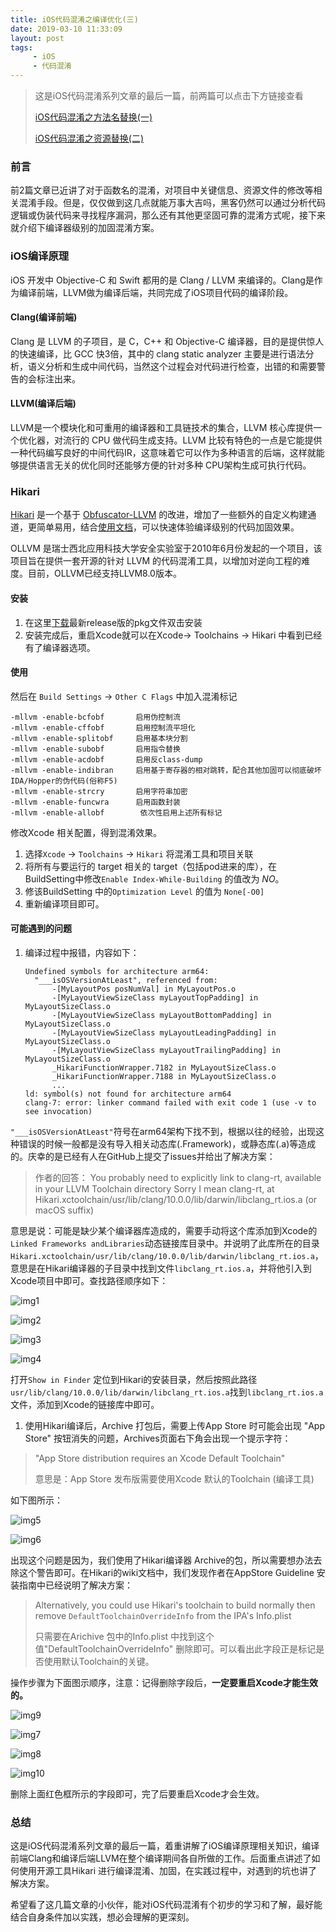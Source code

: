 ```yaml
---
title: iOS代码混淆之编译优化(三)
date: 2019-03-10 11:33:09
layout: post
tags: 
     - iOS
     - 代码混淆
---
```


> 这是iOS代码混淆系列文章的最后一篇，前两篇可以点击下方链接查看
>
> [iOS代码混淆之方法名替换(一)](<http://127.0.0.1:4000/2019/03/iOS%E4%BB%A3%E7%A0%81%E6%B7%B7%E6%B7%86%E4%B9%8B%E6%96%B9%E6%B3%95%E5%90%8D%E6%9B%BF%E6%8D%A2(%E4%B8%80)/>)
>
> [iOS代码混淆之资源替换(二)](<http://127.0.0.1:4000/2019/03/iOS%E4%BB%A3%E7%A0%81%E6%B7%B7%E6%B7%86%E4%B9%8B%E8%B5%84%E6%BA%90%E6%9B%BF%E6%8D%A2(%E4%BA%8C)/>)

### 前言

前2篇文章已近讲了对于函数名的混淆，对项目中关键信息、资源文件的修改等相关混淆手段。但是，仅仅做到这几点就能万事大吉吗，黑客仍然可以通过分析代码逻辑或伪装代码来寻找程序漏洞，那么还有其他更坚固可靠的混淆方式呢，接下来就介绍下编译器级别的加固混淆方案。

### iOS编译原理

iOS 开发中 Objective-C 和 Swift 都用的是 Clang / LLVM 来编译的。Clang是作为编译前端，LLVM做为编译后端，共同完成了iOS项目代码的编译阶段。

#### Clang(编译前端)

Clang 是 LLVM 的子项目，是 C，C++ 和 Objective-C 编译器，目的是提供惊人的快速编译，比 GCC 快3倍，其中的 clang static analyzer 主要是进行语法分析，语义分析和生成中间代码，当然这个过程会对代码进行检查，出错的和需要警告的会标注出来。

#### LLVM(编译后端)

LLVM是一个模块化和可重用的编译器和工具链技术的集合，LLVM 核心库提供一个优化器，对流行的 CPU 做代码生成支持。LLVM 比较有特色的一点是它能提供一种代码编写良好的中间代码IR，这意味着它可以作为多种语言的后端，这样就能够提供语言无关的优化同时还能够方便的针对多种 CPU架构生成可执行代码。

### Hikari

[Hikari](https://github.com/HikariObfuscator/Hikari) 是一个基于 [Obfuscator-LLVM](https://github.com/obfuscator-llvm/obfuscator) 的改进，增加了一些额外的自定义构建通道，更简单易用，结合[使用文档](<https://github.com/HikariObfuscator/Hikari/wiki>)，可以快速体验编译级别的代码加固效果。

OLLVM 是瑞士西北应用科技大学安全实验室于2010年6月份发起的一个项目，该项目旨在提供一套开源的针对 LLVM 的代码混淆工具，以增加对逆向工程的难度。目前，OLLVM已经支持LLVM8.0版本。

#### 安装

1. 在这里[下载](https://github.com/HikariObfuscator/Hikari/releases)最新release版的pkg文件双击安装
2. 安装完成后，重启Xcode就可以在Xcode-> Toolchains -> Hikari 中看到已经有了编译器选项。

#### 使用

然后在 `Build Settings` -> `Other C Flags` 中加入混淆标记

```shell
-mllvm -enable-bcfobf 		启用伪控制流  
-mllvm -enable-cffobf 		启用控制流平坦化
-mllvm -enable-splitobf 	启用基本块分割  
-mllvm -enable-subobf 		启用指令替换  
-mllvm -enable-acdobf 		启用反class-dump  
-mllvm -enable-indibran 	启用基于寄存器的相对跳转，配合其他加固可以彻底破坏IDA/Hopper的伪代码(俗称F5)  
-mllvm -enable-strcry 		启用字符串加密  
-mllvm -enable-funcwra 		启用函数封装
-mllvm -enable-allobf        依次性启用上述所有标记
```

修改Xcode 相关配置，得到混淆效果。

1. 选择`Xcode` -> `Toolchains` -> `Hikari` 将混淆工具和项目关联
2. 将所有与要运行的 target 相关的 target（包括pod进来的库），在BuildSetting中修改`Enable Index-While-Building` 的值改为 *NO*。
3. 修该BuildSetting 中的`Optimization Level` 的值为 `None[-O0]`
4. 重新编译项目即可。

#### 可能遇到的问题

1. 编译过程中报错，内容如下：

   ```shell
   Undefined symbols for architecture arm64:
     "___isOSVersionAtLeast", referenced from:
         -[MyLayoutPos posNumVal] in MyLayoutPos.o
         -[MyLayoutViewSizeClass myLayoutTopPadding] in MyLayoutSizeClass.o
         -[MyLayoutViewSizeClass myLayoutBottomPadding] in MyLayoutSizeClass.o
         -[MyLayoutViewSizeClass myLayoutLeadingPadding] in MyLayoutSizeClass.o
         -[MyLayoutViewSizeClass myLayoutTrailingPadding] in MyLayoutSizeClass.o
         _HikariFunctionWrapper.7182 in MyLayoutSizeClass.o
         _HikariFunctionWrapper.7188 in MyLayoutSizeClass.o
         ...
   ld: symbol(s) not found for architecture arm64
   clang-7: error: linker command failed with exit code 1 (use -v to see invocation)
   ```

`"___isOSVersionAtLeast"`符号在arm64架构下找不到，根据以往的经验，出现这种错误的时候一般都是没有导入相关动态库(.Framework)，或静态库(.a)等造成的。庆幸的是已经有人在GitHub上提交了issues并给出了解决方案：

> 作者的回答：
> You probably need to explicitly link to clang-rt, available in your LLVM Toolchain directory
> Sorry I mean clang-rt, at Hikari.xctoolchain/usr/lib/clang/10.0.0/lib/darwin/libclang_rt.ios.a (or macOS suffix)

意思是说：可能是缺少某个编译器库造成的，需要手动将这个库添加到Xcode的`Linked Frameworks andLibraries`动态链接库目录中。并说明了此库所在的目录`Hikari.xctoolchain/usr/lib/clang/10.0.0/lib/darwin/libclang_rt.ios.a`，意思是在Hikari编译器的子目录中找到文件`libclang_rt.ios.a`，并将他引入到Xcode项目中即可。查找路径顺序如下：

![img1](https://i.loli.net/2019/03/22/5c94b36ece575.png)

![img2](https://i.loli.net/2019/03/22/5c94b36eef8dd.png)

![img3](https://i.loli.net/2019/03/22/5c94b36ef1e81.png)

![img4](https://i.loli.net/2019/03/22/5c94b36f2e45d.png)

打开`Show in Finder` 定位到Hikari的安装目录，然后按照此路径`usr/lib/clang/10.0.0/lib/darwin/libclang_rt.ios.a`找到`libclang_rt.ios.a`文件，添加到Xcode的链接库中即可。

1. 使用Hikari编译后，Archive 打包后，需要上传App Store 时可能会出现 "App Store" 按钮消失的问题，Archives页面右下角会出现一个提示字符：

> "App Store distribution requires an Xcode Default Toolchain"
>
> 意思是：App Store 发布版需要使用Xcode 默认的Toolchain (编译工具)

如下图所示：

![img5](https://i.loli.net/2019/03/24/5c975cb25b5b4.png)

![img6](https://i.loli.net/2019/03/24/5c975cb252a92.png)

出现这个问题是因为，我们使用了Hikari编译器 Archive的包，所以需要想办法去除这个警告即可。在Hikari的wiki文档中，我们发现作者在AppStore Guideline 安装指南中已经说明了解决方案：

> Alternatively, you could use Hikari's toolchain to build normally then remove ``DefaultToolchainOverrideInfo`` from the IPA's Info.plist
>
> 只需要在Arichive 包中的Info.plist 中找到这个值"DefaultToolchainOverrideInfo" 删除即可。可以看出此字段正是标记是否使用默认Toolchain的关键。

操作步骤为下面图示顺序，注意：记得删除字段后，**一定要重启Xcode才能生效的。**

![img9](https://i.loli.net/2019/03/24/5c975d1c91241.png)

![img7](https://i.loli.net/2019/03/24/5c975d1c6a6fd.png)

![img8](https://i.loli.net/2019/03/24/5c975d1c7d69e.png)

![img10](https://i.loli.net/2019/03/24/5c975d1caed98.png)

删除上面红色框所示的字段即可，完了后要重启Xcode才会生效。

### 总结

这是iOS代码混淆系列文章的最后一篇，着重讲解了iOS编译原理相关知识，编译前端Clang和编译后端LLVM在整个编译期间各自所做的工作。后面重点讲述了如何使用开源工具Hikari 进行编译混淆、加固，在实践过程中，对遇到的坑也讲了解决方案。

希望看了这几篇文章的小伙伴，能对iOS代码混淆有个初步的学习和了解，最好能结合自身条件加以实践，想必会理解的更深刻。